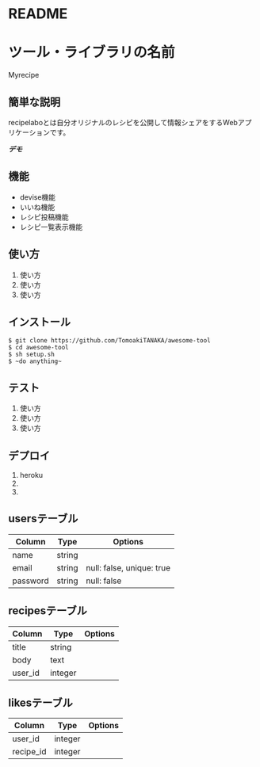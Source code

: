 # README

# ツール・ライブラリの名前
 
Myrecipe
 
## 簡単な説明
 
recipelaboとは自分オリジナルのレシピを公開して情報シェアをするWebアプリケーションです。
 
***デモ***
 
<!-- ![デモ](https://image-url.gif) -->
 
## 機能
 
- devise機能
- いいね機能
- レシピ投稿機能
- レシピ一覧表示機能
 
## 使い方
 
1. 使い方
2. 使い方
3. 使い方
 
## インストール
 
```
$ git clone https://github.com/TomoakiTANAKA/awesome-tool
$ cd awesome-tool
$ sh setup.sh
$ ~do anything~
```
 
## テスト
 
1. 使い方
2. 使い方
3. 使い方
 
## デプロイ
 
1. heroku
2. 
3. 

## usersテーブル

|Column|Type|Options|
|------|----|-------|
|name|string|
|email|string|null: false, unique: true|
|password|string|null: false|

## recipesテーブル

|Column|Type|Options|
|------|----|-------|
|title|string|
|body|text|
|user_id|integer|

## likesテーブル

|Column|Type|Options|
|------|----|-------|
|user_id|integer|
|recipe_id|integer|

